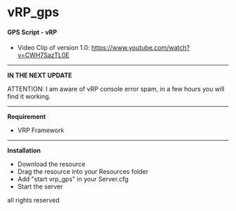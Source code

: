 # vRP_gps

#### GPS Script - vRP

- Video Clip of version 1.0: https://www.youtube.com/watch?v=CWH7SazTL0E

------------
**IN THE NEXT UPDATE**

ATTENTION: I am aware of vRP console error spam, in a few hours you will find it working.

------------
**Requirement**

- VRP Framework

------------
**Installation**

- Download the resource
- Drag the resource into your Resources folder
- Add "start vrp_gps" in your Server.cfg
- Start the server


all rights reserved
